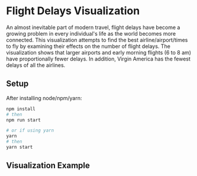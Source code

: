 # Flight Delays Visualization
An almost inevitable part of modern travel, flight delays have become a growing problem in every individual's life as the world becomes more connected. This visualization attempts to find the best airline/airport/times to fly by examining their effects on the number of flight delays. The visualization shows that larger airports and early morning flights (6 to 8 am) have proportionally fewer delays. In addition, Virgin America has the fewest delays of all the airlines.

## Setup

After installing node/npm/yarn:

```sh
npm install
# then
npm run start

# or if using yarn
yarn
# then
yarn start
```

## Visualization Example


